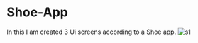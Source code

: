# Shoe-App
In this I am created 3 Ui screens according to a Shoe app.
![s1](https://github.com/Somya6464/Shoe-App/assets/144759539/d0b32bc3-f313-48ea-996f-52a5ee446365)
